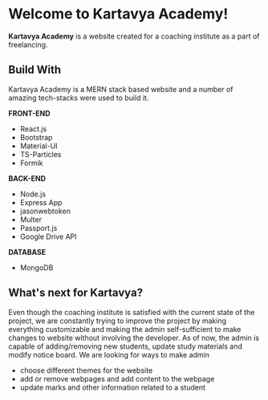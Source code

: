# Welcome to Kartavya Academy!

**Kartavya Academy** is a website created for a coaching institute as a part of freelancing. 

## Build With

Kartavya Academy is a MERN stack based website and a number of amazing tech-stacks were used to build it.

**FRONT-END**

 - React.js
 - Bootstrap
 - Material-UI
 - TS-Particles
 - Formik

**BACK-END**

 - Node.js
 - Express App
 - jasonwebtoken
 - Multer
 - Passport.js
 - Google Drive API

**DATABASE**

 - MongoDB


## What's next for Kartavya?
Even though the coaching institute is satisfied with the current state of the project, we are constantly trying to improve the project by making everything customizable and making the admin self-sufficient to make changes to website without involving the developer.
As of now,  the admin is capable of adding/removing new students, update study materials and modify notice board. We are looking for ways to make admin
- choose different themes for the website
- add or remove webpages and add content to the webpage
- update marks and other information related to a student

